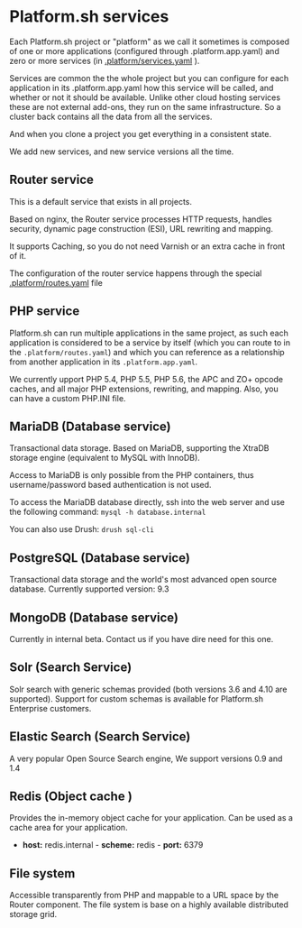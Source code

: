 # Platform.sh services 

Each Platform.sh project or "platform" as we call it sometimes is composed of 
one or more applications (configured through .platform.app.yaml) and zero or 
more services (in [.platform/services.yaml](../../user_guide/reference/services-yaml.html) ).

Services are common the the whole project but you can configure for each
application in its .platform.app.yaml how this service will be called, and
whether or not it should be available. Unlike other cloud hosting services
these are not external add-ons, they run on the same infrastructure. So a
cluster back contains all the data from all the services. 

And when you clone a project you get everything in a consistent state.

We add new services, and new service versions all the time.

## Router service

This is a default service that exists in all projects.

Based on nginx, the Router service processes HTTP requests, handles security,
dynamic page construction (ESI), URL rewriting and mapping. 

It supports Caching, so you do not need Varnish or an extra cache in front of it.

The configuration of the router service happens through the special [.platform/routes.yaml](../../user_guide/reference/routes-yaml.html) file

## PHP service

Platform.sh can run multiple applications in the same project, as such each
application is considered to be a service by itself (which you can route to
in the `.platform/routes.yaml`) and which you can reference as a relationship
from another application in its `.platform.app.yaml`. 

We currently upport PHP 5.4, PHP 5.5, PHP 5.6, the APC and ZO+ opcode caches, 
and all major PHP extensions, rewriting, and mapping. Also, you can have a 
custom PHP.INI file.

## MariaDB (Database service)

Transactional data storage. Based on MariaDB, supporting the XtraDB storage
engine (equivalent to MySQL with InnoDB).

Access to MariaDB is only possible from the PHP containers, thus
username/password based authentication is not used.

To access the MariaDB database directly, ssh into the web server and use the
following command: `mysql -h database.internal`

You can also use Drush: `drush sql-cli`

## PostgreSQL (Database service)

Transactional data storage  and the world's most advanced open source database. 
Currently supported version: 9.3

## MongoDB (Database service)
Currently in internal beta. Contact us if you have dire need for this one.

## Solr (Search Service)

Solr search with generic schemas provided (both versions 3.6 and 4.10 are supported).
Support for custom schemas is available for Platform.sh Enterprise customers.

## Elastic Search (Search Service)

A very popular Open Source Search engine, We support versions 0.9 and 1.4

## Redis (Object cache )

Provides the in-memory object cache for your application. Can be used as a
cache area for your application.

- **host:** redis.internal - **scheme:** redis - **port:** 6379

## File system

Accessible transparently from PHP and mappable to a URL space by the Router
component. The file system is base on a highly available distributed storage
grid.
